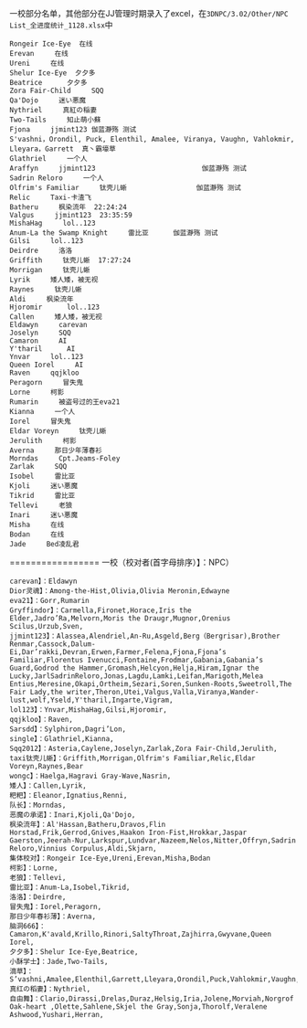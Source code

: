 一校部分名单，其他部分在JJ管理时期录入了excel，在`3DNPC/3.02/Other/NPC List_全进度统计_1128.xlsx`中
`````
Rongeir Ice-Eye  在线  
Erevan     在线  
Ureni     在线  
Shelur Ice-Eye  夕夕多
Beatrice      夕夕多  
Zora Fair-Child     SQQ  
Qa'Dojo     迷い悪魔   
Nythriel     真紅の稲妻  
Two-Tails     知止萌小蘇   
Fjona     jjmint123 伽蓝瀞殇 测试  
S'vashni，Orondil, Puck, Elenthil, Amalee, Viranya, Vaughn, Vahlokmir, Lleyara，Garrett  真丶霸壕草   
Glathriel     一个人  
Araffyn     jjmint123                          伽蓝瀞殇 测试   
Sadrin Reloro     一个人   
Olfrim's Familiar     钛壳儿蜥                 伽蓝瀞殇 测试  
Relic     Taxi-卡渣飞 
Batheru     枫染流年  22:24:24  
Valgus     jjmint123  23:35:59      
MishaHag     lol..123 
Anum-La the Swamp Knight     雷比亚      伽蓝瀞殇 测试  
Gilsi     lol..123  
Deirdre     洛洛  
Griffith     钛壳儿蜥  17:27:24     
Morrigan     钛壳儿蜥      
Lyrik     矮人矮，被无视  
Raynes     钛壳儿蜥  
Aldi     枫染流年   
Hjoromir      lol..123  
Callen     矮人矮，被无视  
Eldawyn     carevan  
Joselyn     SQQ  
Camaron     AI     
Y'tharil      AI      
Ynvar     lol..123  
Queen Iorel     AI       
Raven     qqjkloo   
Peragorn     冒失鬼   
Lorne     柯影   
Rumarin     被盗号过的王eva21   
Kianna     一个人  
Iorel     冒失鬼  
Eldar Voreyn     钛壳儿蜥  
Jerulith     柯影  
Averna     那日少年薄春衫  
Morndas     Cpt.Jeams-Foley  
Zarlak     SQQ  
Isobel     雷比亚  
Kjoli     迷い悪魔  
Tikrid     雷比亚  
Tellevi     老狼  
Inari     迷い悪魔  
Misha     在线  
Bodan     在线  
Jade     Bed凌乱君
`````
=================
一校（校对者(首字母排序）】：NPC）

    carevan】：Eldawyn  
    Dior灵魂】：Among-the-Hist,Olivia,Olivia Meronin,Edwayne  
    eva21】：Gorr,Rumarin  
    Gryffindor】：Carmella,Fironet,Horace,Iris the Elder,Jadro’Ra,Melvorn,Moris the Draugr,Mugnor,Orenius Scilus,Urzub,Sven,
    jjmint123】：Alassea,Alendriel,An-Ru,Asgeld,Berg（Bergrisar),Brother Renmar,Cassock,Dalum-Ei,Dar’rakki,Devran,Erwen,Farmer,Felena,Fjona,Fjona’s Familiar,Florentus Ivenucci,Fontaine,Frodmar,Gabania,Gabania’s Guard,Godrod the Hammer,Gromash,Helcyon,Helja,Hiram,Ignar the Lucky,JarlSadrinReloro,Jonas,Lagdu,Lamki,Leifan,Marigoth,Melea Entius,Meresine,Okapi,Ortheim,Sezari,Soren,Sunken-Roots,Sweetroll,The Fair Lady,the writer,Theron,Utei,Valgus,Valla,Viranya,Wander-lust,wolf,Yseld,Y'tharil,Ingarte,Vigram,
    lol123】：Ynvar,MishaHag,Gilsi,Hjoromir,
    qqjkloo】：Raven,
    Sarsdd】：Sylphiron,Dagri’Lon,
    single】：Glathriel,Kianna,
    Sqq2012】：Asteria,Caylene,Joselyn,Zarlak,Zora Fair-Child,Jerulith,
    taxi钛壳儿蜥】：Griffith,Morrigan,Olfrim's Familiar,Relic,Eldar Voreyn,Raynes,Bear
    wongc】：Haelga,Hagravi Gray-Wave,Nasrin,
    矮人】：Callen,Lyrik,
    粑粑】：Eleanor,Ignatius,Renni,
    队长】：Morndas,
    恶魔の承诺】：Inari,Kjoli,Qa'Dojo,
    枫染流年】：Al'Hassan,Batheru,Dravos,Flin Horstad,Frik,Gerrod,Gnives,Haakon Iron-Fist,Hrokkar,Jaspar Gaerston,Jeerah-Nur,Larkspur,Lundvar,Nazeem,Nelos,Nitter,Offryn,Sadrin Reloro,Vinnius Corpulus,Aldi,Skjarn,
    集体校对】：Rongeir Ice-Eye,Ureni,Erevan,Misha,Bodan
    柯影】：Lorne,
    老狼】：Tellevi,
    雷比亚】：Anum-La,Isobel,Tikrid,
    洛洛】：Deirdre,
    冒失鬼】：Iorel,Peragorn,
    那日少年春衫薄】：Averna,
    脑洞666】：Camaron,K'avald,Krillo,Rinori,SaltyThroat,Zajhirra,Gwyvane,Queen Iorel,
    夕夕多】：Shelur Ice-Eye,Beatrice,
    小酥学士】：Jade,Two-Tails,
    滴草】：S’vashni,Amalee,Elenthil,Garrett,Lleyara,Orondil,Puck,Vahlokmir,Vaughn,Viranya,
    真红の稻妻】：Nythriel,
    自由舞】：Clario,Dirassi,Drelas,Duraz,Helsig,Iria,Jolene,Morviah,Norgrof Oak-heart ,Olette,Sahlene,Skjel the Gray,Sonja,Thorolf,Veralene Ashwood,Yushari,Herran,